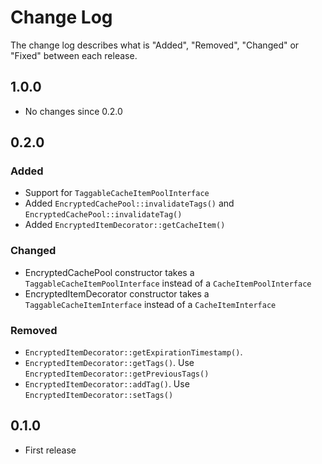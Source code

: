 # Change Log

The change log describes what is "Added", "Removed", "Changed" or "Fixed" between each release.

## 1.0.0

* No changes since 0.2.0

## 0.2.0

### Added

* Support for `TaggableCacheItemPoolInterface`
* Added `EncryptedCachePool::invalidateTags()` and `EncryptedCachePool::invalidateTag()`
* Added `EncryptedItemDecorator::getCacheItem()`

### Changed

* EncryptedCachePool constructor takes a `TaggableCacheItemPoolInterface` instead of a `CacheItemPoolInterface`
* EncryptedItemDecorator constructor takes a `TaggableCacheItemInterface` instead of a `CacheItemInterface`

### Removed

* `EncryptedItemDecorator::getExpirationTimestamp()`.
* `EncryptedItemDecorator::getTags()`. Use `EncryptedItemDecorator::getPreviousTags()`
* `EncryptedItemDecorator::addTag()`. Use `EncryptedItemDecorator::setTags()`

## 0.1.0

* First release
